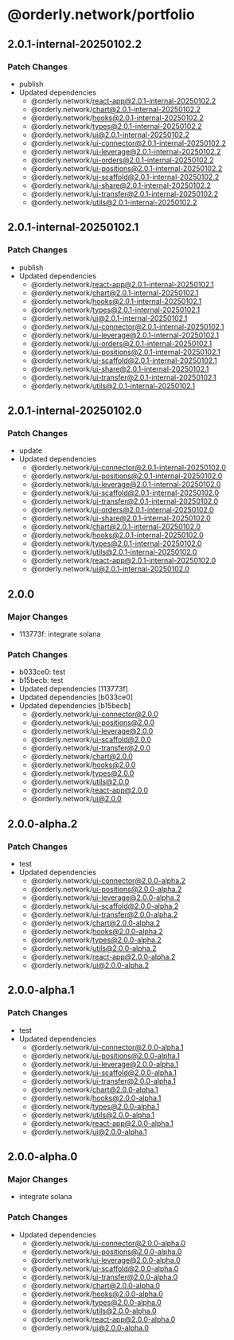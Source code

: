 # @orderly.network/portfolio

## 2.0.1-internal-20250102.2

### Patch Changes

- publish
- Updated dependencies
  - @orderly.network/react-app@2.0.1-internal-20250102.2
  - @orderly.network/chart@2.0.1-internal-20250102.2
  - @orderly.network/hooks@2.0.1-internal-20250102.2
  - @orderly.network/types@2.0.1-internal-20250102.2
  - @orderly.network/ui@2.0.1-internal-20250102.2
  - @orderly.network/ui-connector@2.0.1-internal-20250102.2
  - @orderly.network/ui-leverage@2.0.1-internal-20250102.2
  - @orderly.network/ui-orders@2.0.1-internal-20250102.2
  - @orderly.network/ui-positions@2.0.1-internal-20250102.2
  - @orderly.network/ui-scaffold@2.0.1-internal-20250102.2
  - @orderly.network/ui-share@2.0.1-internal-20250102.2
  - @orderly.network/ui-transfer@2.0.1-internal-20250102.2
  - @orderly.network/utils@2.0.1-internal-20250102.2

## 2.0.1-internal-20250102.1

### Patch Changes

- publish
- Updated dependencies
  - @orderly.network/react-app@2.0.1-internal-20250102.1
  - @orderly.network/chart@2.0.1-internal-20250102.1
  - @orderly.network/hooks@2.0.1-internal-20250102.1
  - @orderly.network/types@2.0.1-internal-20250102.1
  - @orderly.network/ui@2.0.1-internal-20250102.1
  - @orderly.network/ui-connector@2.0.1-internal-20250102.1
  - @orderly.network/ui-leverage@2.0.1-internal-20250102.1
  - @orderly.network/ui-orders@2.0.1-internal-20250102.1
  - @orderly.network/ui-positions@2.0.1-internal-20250102.1
  - @orderly.network/ui-scaffold@2.0.1-internal-20250102.1
  - @orderly.network/ui-share@2.0.1-internal-20250102.1
  - @orderly.network/ui-transfer@2.0.1-internal-20250102.1
  - @orderly.network/utils@2.0.1-internal-20250102.1

## 2.0.1-internal-20250102.0

### Patch Changes

- update
- Updated dependencies
  - @orderly.network/ui-connector@2.0.1-internal-20250102.0
  - @orderly.network/ui-positions@2.0.1-internal-20250102.0
  - @orderly.network/ui-leverage@2.0.1-internal-20250102.0
  - @orderly.network/ui-scaffold@2.0.1-internal-20250102.0
  - @orderly.network/ui-transfer@2.0.1-internal-20250102.0
  - @orderly.network/ui-orders@2.0.1-internal-20250102.0
  - @orderly.network/ui-share@2.0.1-internal-20250102.0
  - @orderly.network/chart@2.0.1-internal-20250102.0
  - @orderly.network/hooks@2.0.1-internal-20250102.0
  - @orderly.network/types@2.0.1-internal-20250102.0
  - @orderly.network/utils@2.0.1-internal-20250102.0
  - @orderly.network/react-app@2.0.1-internal-20250102.0
  - @orderly.network/ui@2.0.1-internal-20250102.0

## 2.0.0

### Major Changes

- 113773f: integrate solana

### Patch Changes

- b033ce0: test
- b15becb: test
- Updated dependencies [113773f]
- Updated dependencies [b033ce0]
- Updated dependencies [b15becb]
  - @orderly.network/ui-connector@2.0.0
  - @orderly.network/ui-positions@2.0.0
  - @orderly.network/ui-leverage@2.0.0
  - @orderly.network/ui-scaffold@2.0.0
  - @orderly.network/ui-transfer@2.0.0
  - @orderly.network/chart@2.0.0
  - @orderly.network/hooks@2.0.0
  - @orderly.network/types@2.0.0
  - @orderly.network/utils@2.0.0
  - @orderly.network/react-app@2.0.0
  - @orderly.network/ui@2.0.0

## 2.0.0-alpha.2

### Patch Changes

- test
- Updated dependencies
  - @orderly.network/ui-connector@2.0.0-alpha.2
  - @orderly.network/ui-positions@2.0.0-alpha.2
  - @orderly.network/ui-leverage@2.0.0-alpha.2
  - @orderly.network/ui-scaffold@2.0.0-alpha.2
  - @orderly.network/ui-transfer@2.0.0-alpha.2
  - @orderly.network/chart@2.0.0-alpha.2
  - @orderly.network/hooks@2.0.0-alpha.2
  - @orderly.network/types@2.0.0-alpha.2
  - @orderly.network/utils@2.0.0-alpha.2
  - @orderly.network/react-app@2.0.0-alpha.2
  - @orderly.network/ui@2.0.0-alpha.2

## 2.0.0-alpha.1

### Patch Changes

- test
- Updated dependencies
  - @orderly.network/ui-connector@2.0.0-alpha.1
  - @orderly.network/ui-positions@2.0.0-alpha.1
  - @orderly.network/ui-leverage@2.0.0-alpha.1
  - @orderly.network/ui-scaffold@2.0.0-alpha.1
  - @orderly.network/ui-transfer@2.0.0-alpha.1
  - @orderly.network/chart@2.0.0-alpha.1
  - @orderly.network/hooks@2.0.0-alpha.1
  - @orderly.network/types@2.0.0-alpha.1
  - @orderly.network/utils@2.0.0-alpha.1
  - @orderly.network/react-app@2.0.0-alpha.1
  - @orderly.network/ui@2.0.0-alpha.1

## 2.0.0-alpha.0

### Major Changes

- integrate solana

### Patch Changes

- Updated dependencies
  - @orderly.network/ui-connector@2.0.0-alpha.0
  - @orderly.network/ui-positions@2.0.0-alpha.0
  - @orderly.network/ui-leverage@2.0.0-alpha.0
  - @orderly.network/ui-scaffold@2.0.0-alpha.0
  - @orderly.network/ui-transfer@2.0.0-alpha.0
  - @orderly.network/chart@2.0.0-alpha.0
  - @orderly.network/hooks@2.0.0-alpha.0
  - @orderly.network/types@2.0.0-alpha.0
  - @orderly.network/utils@2.0.0-alpha.0
  - @orderly.network/react-app@2.0.0-alpha.0
  - @orderly.network/ui@2.0.0-alpha.0
